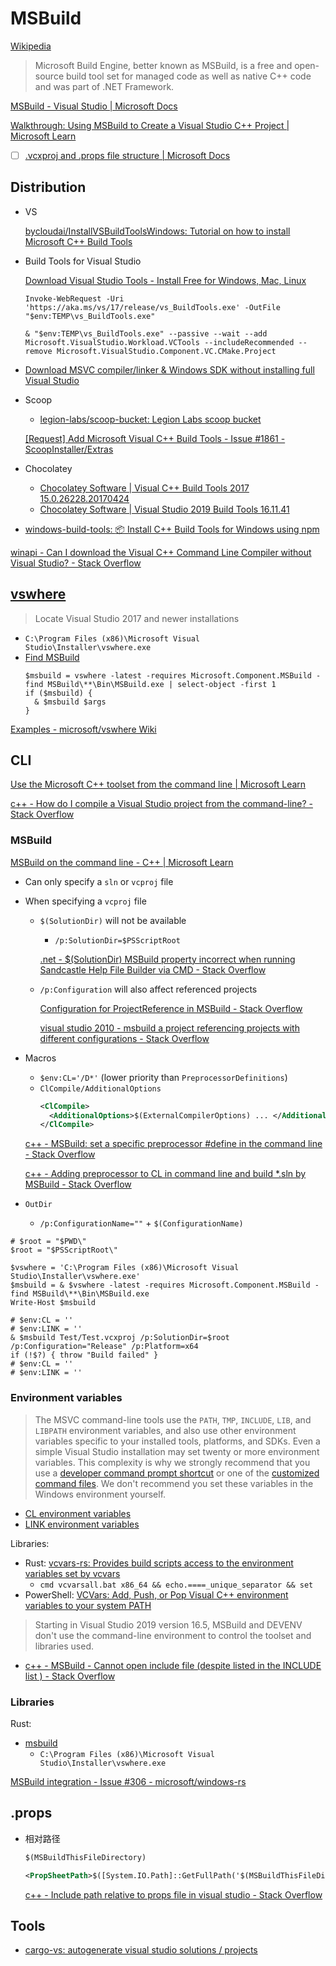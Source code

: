 # MSBuild
[Wikipedia](https://en.wikipedia.org/wiki/MSBuild)

> Microsoft Build Engine, better known as MSBuild, is a free and open-source build tool set for managed code as well as native C++ code and was part of .NET Framework.

[MSBuild - Visual Studio | Microsoft Docs](https://docs.microsoft.com/en-us/visualstudio/msbuild/msbuild?view=vs-2019)

[Walkthrough: Using MSBuild to Create a Visual Studio C++ Project | Microsoft Learn](https://learn.microsoft.com/en-us/cpp/build/walkthrough-using-msbuild-to-create-a-visual-cpp-project?view=msvc-170)

- [ ] [.vcxproj and .props file structure | Microsoft Docs](https://docs.microsoft.com/en-us/cpp/build/reference/vcxproj-file-structure?view=msvc-160)

## Distribution
- VS

  [bycloudai/InstallVSBuildToolsWindows: Tutorial on how to install Microsoft C++ Build Tools](https://github.com/bycloudai/InstallVSBuildToolsWindows)

- Build Tools for Visual Studio

  [Download Visual Studio Tools - Install Free for Windows, Mac, Linux](https://visualstudio.microsoft.com/downloads/)

  ```pwsh
  Invoke-WebRequest -Uri 'https://aka.ms/vs/17/release/vs_BuildTools.exe' -OutFile "$env:TEMP\vs_BuildTools.exe"

  & "$env:TEMP\vs_BuildTools.exe" --passive --wait --add Microsoft.VisualStudio.Workload.VCTools --includeRecommended --remove Microsoft.VisualStudio.Component.VC.CMake.Project	
  ```

- [Download MSVC compiler/linker & Windows SDK without installing full Visual Studio](https://gist.github.com/mmozeiko/7f3162ec2988e81e56d5c4e22cde9977)

- Scoop
  - [legion-labs/scoop-bucket: Legion Labs scoop bucket](https://github.com/legion-labs/scoop-bucket)

  [\[Request\] Add Microsoft Visual C++ Build Tools - Issue #1861 - ScoopInstaller/Extras](https://github.com/ScoopInstaller/Extras/issues/1861)

- Chocolatey
  - [Chocolatey Software | Visual C++ Build Tools 2017 15.0.26228.20170424](https://community.chocolatey.org/packages/visualcpp-build-tools)
  - [Chocolatey Software | Visual Studio 2019 Build Tools 16.11.41](https://community.chocolatey.org/packages/visualstudio2019buildtools)

- [windows-build-tools: :package: Install C++ Build Tools for Windows using npm](https://github.com/felixrieseberg/windows-build-tools)

[winapi - Can I download the Visual C++ Command Line Compiler without Visual Studio? - Stack Overflow](https://stackoverflow.com/questions/22290501/can-i-download-the-visual-c-command-line-compiler-without-visual-studio)

## [vswhere](https://github.com/microsoft/vswhere)
> Locate Visual Studio 2017 and newer installations

- `C:\Program Files (x86)\Microsoft Visual Studio\Installer\vswhere.exe`
- [Find MSBuild](https://github.com/microsoft/vswhere/wiki/Find-MSBuild)
  ```pwsh
  $msbuild = vswhere -latest -requires Microsoft.Component.MSBuild -find MSBuild\**\Bin\MSBuild.exe | select-object -first 1
  if ($msbuild) {
    & $msbuild $args
  }
  ```

[Examples - microsoft/vswhere Wiki](https://github.com/Microsoft/vswhere/wiki/Examples)

## CLI
[Use the Microsoft C++ toolset from the command line | Microsoft Learn](https://learn.microsoft.com/en-us/cpp/build/building-on-the-command-line)

[c++ - How do I compile a Visual Studio project from the command-line? - Stack Overflow](https://stackoverflow.com/questions/498106/how-do-i-compile-a-visual-studio-project-from-the-command-line)

### MSBuild
[MSBuild on the command line - C++ | Microsoft Learn](https://learn.microsoft.com/en-us/cpp/build/msbuild-visual-cpp)
- Can only specify a `sln` or `vcproj` file

- When specifying a `vcproj` file
  - `$(SolutionDir)` will not be available
    - `/p:SolutionDir=$PSScriptRoot`

    [.net - $(SolutionDir) MSBuild property incorrect when running Sandcastle Help File Builder via CMD - Stack Overflow](https://stackoverflow.com/questions/32435599/solutiondir-msbuild-property-incorrect-when-running-sandcastle-help-file-buil)

  - `/p:Configuration` will also affect referenced projects

    [Configuration for ProjectReference in MSBuild - Stack Overflow](https://stackoverflow.com/questions/6624168/configuration-for-projectreference-in-msbuild)

    [visual studio 2010 - msbuild a project referencing projects with different configurations - Stack Overflow](https://stackoverflow.com/questions/11192694/msbuild-a-project-referencing-projects-with-different-configurations)

- Macros
  - `$env:CL='/D*'` (lower priority than `PreprocessorDefinitions`)
  - `ClCompile/AdditionalOptions`
    ```xml
    <ClCompile>
      <AdditionalOptions>$(ExternalCompilerOptions) ... </AdditionalOptions>
    </ClCompile>
    ```

  [c++ - MSBuild: set a specific preprocessor #define in the command line - Stack Overflow](https://stackoverflow.com/questions/166474/msbuild-set-a-specific-preprocessor-define-in-the-command-line)

  [c++ - Adding preprocessor to CL in command line and build \*.sln by MSBuild - Stack Overflow](https://stackoverflow.com/questions/65927984/adding-preprocessor-to-cl-in-command-line-and-build-sln-by-msbuild)

- `OutDir`
  - `/p:ConfigurationName=""` + `$(ConfigurationName)`

```pwsh
# $root = "$PWD\"
$root = "$PSScriptRoot\"

$vswhere = 'C:\Program Files (x86)\Microsoft Visual Studio\Installer\vswhere.exe'
$msbuild = & $vswhere -latest -requires Microsoft.Component.MSBuild -find MSBuild\**\Bin\MSBuild.exe
Write-Host $msbuild

# $env:CL = ''
# $env:LINK = ''
& $msbuild Test/Test.vcxproj /p:SolutionDir=$root /p:Configuration="Release" /p:Platform=x64
if (!$?) { throw "Build failed" }
# $env:CL = ''
# $env:LINK = ''
```

### Environment variables
> The MSVC command-line tools use the `PATH`, `TMP`, `INCLUDE`, `LIB`, and `LIBPATH` environment variables, and also use other environment variables specific to your installed tools, platforms, and SDKs. Even a simple Visual Studio installation may set twenty or more environment variables. This complexity is why we strongly recommend that you use a [developer command prompt shortcut](https://learn.microsoft.com/en-us/cpp/build/building-on-the-command-line?view=msvc-170#developer_command_prompt_shortcuts) or one of the [customized command files](https://learn.microsoft.com/en-us/cpp/build/building-on-the-command-line?view=msvc-170#developer_command_file_locations). We don't recommend you set these variables in the Windows environment yourself.

- [CL environment variables](https://learn.microsoft.com/en-us/cpp/build/reference/cl-environment-variables?view=msvc-170)
- [LINK environment variables](https://learn.microsoft.com/en-us/cpp/build/reference/linking?view=msvc-170#link-environment-variables)

Libraries:
- Rust: [vcvars-rs: Provides build scripts access to the environment variables set by vcvars](https://github.com/Enyium/vcvars-rs)
  - `cmd vcvarsall.bat x86_64 && echo.====_unique_separator && set`
- PowerShell: [VCVars: Add, Push, or Pop Visual C++ environment variables to your system PATH](https://github.com/bruxisma/VCVars)

> Starting in Visual Studio 2019 version 16.5, MSBuild and DEVENV don't use the command-line environment to control the toolset and libraries used.
- [c++ - MSBuild - Cannot open include file (despite listed in the INCLUDE list ) - Stack Overflow](https://stackoverflow.com/questions/38744475/msbuild-cannot-open-include-file-despite-listed-in-the-include-list)

### Libraries
Rust:
- [msbuild](https://docs.rs/msbuild/0.1.0/msbuild/struct.MsBuild.html)
  - `C:\Program Files (x86)\Microsoft Visual Studio\Installer\vswhere.exe`

[MSBuild integration - Issue #306 - microsoft/windows-rs](https://github.com/microsoft/windows-rs/issues/306)

## .props
- 相对路径
  ```xml
  $(MSBuildThisFileDirectory)
  ```
  ```xml
  <PropSheetPath>$([System.IO.Path]::GetFullPath('$(MSBuildThisFileDirectory)'))</PropSheetPath>
  ```
  [c++ - Include path relative to props file in visual studio - Stack Overflow](https://stackoverflow.com/questions/44386059/include-path-relative-to-props-file-in-visual-studio)

## Tools
- [cargo-vs: autogenerate visual studio solutions / projects](https://github.com/MaulingMonkey/cargo-vs)
